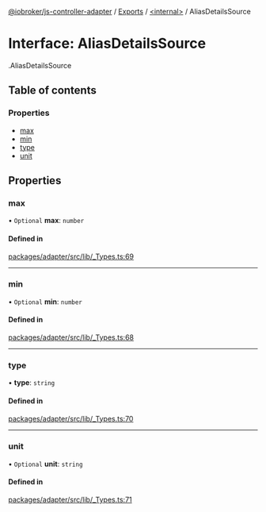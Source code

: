 [@iobroker/js-controller-adapter](../README.md) / [Exports](../modules.md) / [<internal\>](../modules/internal_.md) / AliasDetailsSource

# Interface: AliasDetailsSource

[<internal>](../modules/internal_.md).AliasDetailsSource

## Table of contents

### Properties

- [max](internal_.AliasDetailsSource.md#max)
- [min](internal_.AliasDetailsSource.md#min)
- [type](internal_.AliasDetailsSource.md#type)
- [unit](internal_.AliasDetailsSource.md#unit)

## Properties

### max

• `Optional` **max**: `number`

#### Defined in

[packages/adapter/src/lib/_Types.ts:69](https://github.com/ioBroker/ioBroker.js-controller/blob/8a7c323d/packages/adapter/src/lib/_Types.ts#L69)

___

### min

• `Optional` **min**: `number`

#### Defined in

[packages/adapter/src/lib/_Types.ts:68](https://github.com/ioBroker/ioBroker.js-controller/blob/8a7c323d/packages/adapter/src/lib/_Types.ts#L68)

___

### type

• **type**: `string`

#### Defined in

[packages/adapter/src/lib/_Types.ts:70](https://github.com/ioBroker/ioBroker.js-controller/blob/8a7c323d/packages/adapter/src/lib/_Types.ts#L70)

___

### unit

• `Optional` **unit**: `string`

#### Defined in

[packages/adapter/src/lib/_Types.ts:71](https://github.com/ioBroker/ioBroker.js-controller/blob/8a7c323d/packages/adapter/src/lib/_Types.ts#L71)
